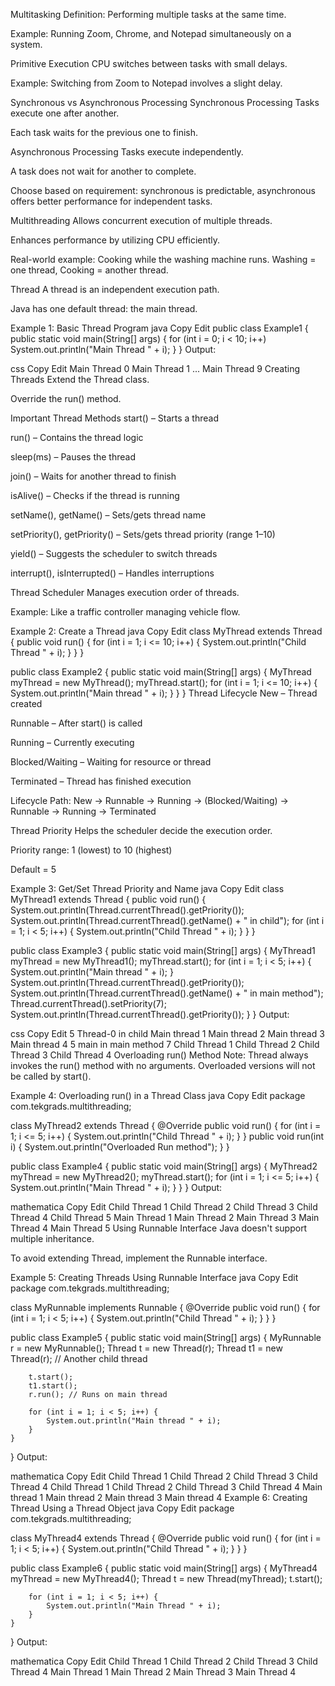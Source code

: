 Multitasking
Definition: Performing multiple tasks at the same time.

Example: Running Zoom, Chrome, and Notepad simultaneously on a system.

Primitive Execution
CPU switches between tasks with small delays.

Example: Switching from Zoom to Notepad involves a slight delay.

Synchronous vs Asynchronous Processing
Synchronous Processing
Tasks execute one after another.

Each task waits for the previous one to finish.

Asynchronous Processing
Tasks execute independently.

A task does not wait for another to complete.

Choose based on requirement: synchronous is predictable, asynchronous offers better performance for independent tasks.

Multithreading
Allows concurrent execution of multiple threads.

Enhances performance by utilizing CPU efficiently.

Real-world example: Cooking while the washing machine runs.
Washing = one thread, Cooking = another thread.

Thread
A thread is an independent execution path.

Java has one default thread: the main thread.

Example 1: Basic Thread Program
java
Copy
Edit
public class Example1 {
    public static void main(String[] args) {
        for (int i = 0; i < 10; i++)
            System.out.println("Main Thread " + i);
    }
}
Output:

css
Copy
Edit
Main Thread 0
Main Thread 1
...
Main Thread 9
Creating Threads
Extend the Thread class.

Override the run() method.

Important Thread Methods
start() – Starts a thread

run() – Contains the thread logic

sleep(ms) – Pauses the thread

join() – Waits for another thread to finish

isAlive() – Checks if the thread is running

setName(), getName() – Sets/gets thread name

setPriority(), getPriority() – Sets/gets thread priority (range 1–10)

yield() – Suggests the scheduler to switch threads

interrupt(), isInterrupted() – Handles interruptions

Thread Scheduler
Manages execution order of threads.

Example: Like a traffic controller managing vehicle flow.

Example 2: Create a Thread
java
Copy
Edit
class MyThread extends Thread {
    public void run() {
        for (int i = 1; i <= 10; i++) {
            System.out.println("Child Thread " + i);
        }
    }
}

public class Example2 {
    public static void main(String[] args) {
        MyThread myThread = new MyThread();
        myThread.start();
        for (int i = 1; i <= 10; i++) {
            System.out.println("Main thread " + i);
        }
    }
}
Thread Lifecycle
New – Thread created

Runnable – After start() is called

Running – Currently executing

Blocked/Waiting – Waiting for resource or thread

Terminated – Thread has finished execution

Lifecycle Path:
New → Runnable → Running → (Blocked/Waiting) → Runnable → Running → Terminated

Thread Priority
Helps the scheduler decide the execution order.

Priority range: 1 (lowest) to 10 (highest)

Default = 5

Example 3: Get/Set Thread Priority and Name
java
Copy
Edit
class MyThread1 extends Thread {
    public void run() {
        System.out.println(Thread.currentThread().getPriority());
        System.out.println(Thread.currentThread().getName() + " in child");
        for (int i = 1; i < 5; i++) {
            System.out.println("Child Thread " + i);
        }
    }
}

public class Example3 {
    public static void main(String[] args) {
        MyThread1 myThread = new MyThread1();
        myThread.start();
        for (int i = 1; i < 5; i++) {
            System.out.println("Main thread " + i);
        }
        System.out.println(Thread.currentThread().getPriority());
        System.out.println(Thread.currentThread().getName() + " in main method");
        Thread.currentThread().setPriority(7);
        System.out.println(Thread.currentThread().getPriority());
    }
}
Output:

css
Copy
Edit
5
Thread-0 in child
Main thread 1
Main thread 2
Main thread 3
Main thread 4
5
main in main method
7
Child Thread 1
Child Thread 2
Child Thread 3
Child Thread 4
Overloading run() Method
Note: Thread always invokes the run() method with no arguments. Overloaded versions will not be called by start().

Example 4: Overloading run() in a Thread Class
java
Copy
Edit
package com.tekgrads.multithreading;

class MyThread2 extends Thread {
    @Override
    public void run() {
        for (int i = 1; i <= 5; i++) {
            System.out.println("Child Thread " + i);
        }
    }
    public void run(int i) {
        System.out.println("Overloaded Run method");
    }
}

public class Example4 {
    public static void main(String[] args) {
        MyThread2 myThread = new MyThread2();
        myThread.start();
        for (int i = 1; i <= 5; i++) {
            System.out.println("Main Thread " + i);
        }
    }
}
Output:

mathematica
Copy
Edit
Child Thread 1
Child Thread 2
Child Thread 3
Child Thread 4
Child Thread 5
Main Thread 1
Main Thread 2
Main Thread 3
Main Thread 4
Main Thread 5
Using Runnable Interface
Java doesn't support multiple inheritance.

To avoid extending Thread, implement the Runnable interface.

Example 5: Creating Threads Using Runnable Interface
java
Copy
Edit
package com.tekgrads.multithreading;

class MyRunnable implements Runnable {
    @Override
    public void run() {
        for (int i = 1; i < 5; i++) {
            System.out.println("Child Thread " + i);
        }
    }
}

public class Example5 {
    public static void main(String[] args) {
        MyRunnable r = new MyRunnable();
        Thread t = new Thread(r);
        Thread t1 = new Thread(r); // Another child thread

        t.start();
        t1.start();
        r.run(); // Runs on main thread

        for (int i = 1; i < 5; i++) {
            System.out.println("Main thread " + i);
        }
    }
}
Output:

mathematica
Copy
Edit
Child Thread 1
Child Thread 2
Child Thread 3
Child Thread 4
Child Thread 1
Child Thread 2
Child Thread 3
Child Thread 4
Main thread 1
Main thread 2
Main thread 3
Main thread 4
Example 6: Creating Thread Using a Thread Object
java
Copy
Edit
package com.tekgrads.multithreading;

class MyThread4 extends Thread {
    @Override
    public void run() {
        for (int i = 1; i < 5; i++) {
            System.out.println("Child Thread " + i);
        }
    }
}

public class Example6 {
    public static void main(String[] args) {
        MyThread4 myThread = new MyThread4();
        Thread t = new Thread(myThread);
        t.start();

        for (int i = 1; i < 5; i++) {
            System.out.println("Main Thread " + i);
        }
    }
}
Output:

mathematica
Copy
Edit
Child Thread 1
Child Thread 2
Child Thread 3
Child Thread 4
Main Thread 1
Main Thread 2
Main Thread 3
Main Thread 4